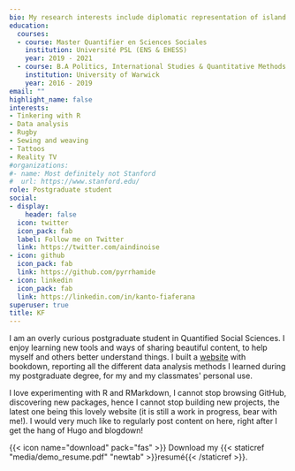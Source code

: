```yaml
---
bio: My research interests include diplomatic representation of island nations, Get-Out-The-Vote campaigns geared towards young adults, and R.
education:
  courses:
  - course: Master Quantifier en Sciences Sociales
    institution: Université PSL (ENS & EHESS)
    year: 2019 - 2021
  - course: B.A Politics, International Studies & Quantitative Methods
    institution: University of Warwick
    year: 2016 - 2019
email: ""
highlight_name: false
interests:
- Tinkering with R
- Data analysis
- Rugby
- Sewing and weaving
- Tattoos
- Reality TV
#organizations:
#- name: Most definitely not Stanford
#  url: https://www.stanford.edu/
role: Postgraduate student
social:
- display:
    header: false
  icon: twitter
  icon_pack: fab
  label: Follow me on Twitter
  link: https://twitter.com/aindinoise
- icon: github
  icon_pack: fab
  link: https://github.com/pyrrhamide
- icon: linkedin
  icon_pack: fab
  link: https://linkedin.com/in/kanto-fiaferana
superuser: true
title: KF
---
```


I am an overly curious postgraduate student in Quantified Social Sciences. I enjoy learning new tools and ways of sharing beautiful content, to help myself and others better understand things. I built a [website](https://pyrrhamide.github.io/regressions) with bookdown, reporting all the different data analysis methods I learned during my postgraduate degree, for my and my classmates' personal use.

I love experimenting with R and RMarkdown, I cannot stop browsing GitHub, discovering new packages, hence I cannot stop building new projects, the latest one being this lovely website (it is still a work in progress, bear with me!). I would very much like to regularly post content on here, right after I get the hang of Hugo and blogdown!

{{< icon name="download" pack="fas" >}} Download my {{< staticref "media/demo_resume.pdf" "newtab" >}}resumé{{< /staticref >}}.

